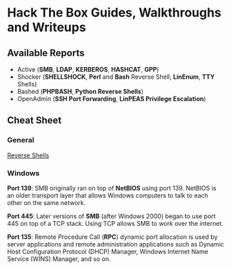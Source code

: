 # Hack The Box Guides, Walkthroughs and Writeups
## Available Reports
* Active (**SMB**, **LDAP**, **KERBEROS**, **HASHCAT**, **GPP**)
* Shocker (**SHELLSHOCK**, **Perl** and **Bash** Reverse Shell, **LinEnum**, **TTY** Shells)
* Bashed (**PHPBASH**, **Python Reverse Shells**)
* OpenAdmin (**SSH Port Forwarding**, **LinPEAS Privilege Escalation**)

## Cheat Sheet
### General
[Reverse Shells](http://pentestmonkey.net/cheat-sheet/shells/reverse-shell-cheat-sheet)
### Windows
**Port 139**: SMB originally ran on top of **NetBIOS** using port 139. NetBIOS is an older transport layer that allows Windows computers to talk to each other on the same network.


**Port 445**: Later versions of **SMB** (after Windows 2000) began to use port 445 on top of a TCP stack. Using TCP allows SMB to work over the internet.

**Port 135**: Remote Procedure Call (**RPC**) dynamic port allocation is used by server applications and remote administration applications such as Dynamic Host Configuration Protocol (DHCP) Manager, Windows Internet Name Service (WINS) Manager, and so on.
